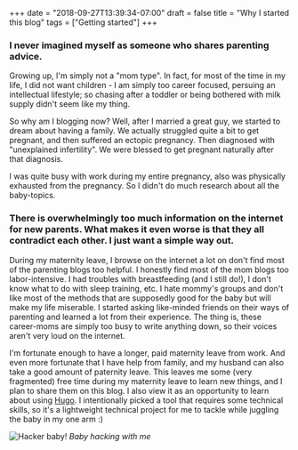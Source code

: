 +++
date = "2018-09-27T13:39:34-07:00"
draft = false
title = "Why I started this blog"
tags = ["Getting started"]
+++


### I never imagined myself as someone who shares parenting advice. 

Growing up, I'm simply not a "mom type". In fact, for most of the time in my life, I did not want children - I am simply too career focused, persuing an intellectual lifestyle; so chasing after a toddler or being bothered with milk supply didn't seem like my thing. 

So why am I blogging now? Well, after I married a great guy, we started to dream about having a family. We actually struggled quite a bit to get pregnant, and then suffered an ectopic pregnancy. Then diagnosed with "unexplained infertility". We were blessed to get pregnant naturally after that diagnosis. 

I was quite busy with work during my entire pregnancy, also was physically exhausted from the pregnancy. So I didn't do much research about all the baby-topics. 

### There is overwhelmingly too much information on the internet for new parents. What makes it even worse is that they all contradict each other. I just want a simple way out. 

During my maternity leave, I browse on the internet a lot on don't find most of the parenting blogs too helpful. I honestly find most of the mom blogs too labor-intensive. 
I had troubles with breastfeeding (and I still do!), I don't know what to do with sleep training, etc. I hate mommy's groups and don't like most of the methods that are supposedly good for the baby but will make my life miserable. I started asking like-minded friends on their ways of parenting and learned a lot from their experience. The thing is, these career-moms are simply too busy to write anything down, so their voices aren't very loud on the internet. 

I'm fortunate enough to have a longer, paid maternity leave from work. And even more fortunate that I have help from family, and my husband can also take a good amount of paternity leave. This leaves me some (very fragmented) free time during my maternity leave to learn new things, and I plan to share them on this blog. I also view it as an opportunity to learn about using [Hugo](https://gohugo.io/). I intentionally picked a tool that requires some technical skills, so it's a lightweight technical project for me to tackle while juggling the baby in my one arm :)


![Hacker baby!](/img/09272018hacker-baby.jpg)
*Baby hacking with me*